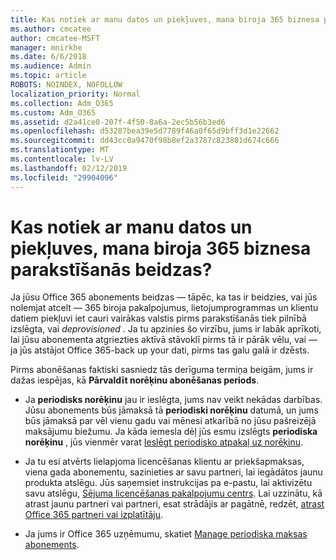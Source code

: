 ```yaml
---
title: Kas notiek ar manu datos un piekļuves, mana biroja 365 biznesa parakstīšanās beidzas?
ms.author: cmcatee
author: cmcatee-MSFT
manager: mnirkhe
ms.date: 6/6/2018
ms.audience: Admin
ms.topic: article
ROBOTS: NOINDEX, NOFOLLOW
localization_priority: Normal
ms.collection: Adm_O365
ms.custom: Adm_O365
ms.assetid: d2a41ce0-207f-4f50-8a6a-2ec5b56b3ed6
ms.openlocfilehash: d53287bea39e5d7789f46a0f65d9bff3d1e22662
ms.sourcegitcommit: dd43cc0a9470f98b8ef2a3787c823801d674c666
ms.translationtype: MT
ms.contentlocale: lv-LV
ms.lasthandoff: 02/12/2019
ms.locfileid: "29904096"
---
```

# <a name="what-happens-to-my-data-and-access-when-my-office-365-for-business-subscription-ends"></a>Kas notiek ar manu datos un piekļuves, mana biroja 365 biznesa parakstīšanās beidzas?

Ja jūsu Office 365 abonements beidzas — tāpēc, ka tas ir beidzies, vai jūs nolemjat atcelt — 365 biroja pakalpojumus, lietojumprogrammas un klientu datiem piekļuvi iet cauri vairākas valstis pirms parakstīšanās tiek pilnībā izslēgta, vai *deprovisioned*  . Ja tu apzinies šo virzību, jums ir labāk aprīkoti, lai jūsu abonementa atgriezties aktīvā stāvoklī pirms tā ir pārāk vēlu, vai — ja jūs atstājot Office 365-back up your dati, pirms tas galu galā ir dzēsts. 
  
Pirms abonēšanas faktiski sasniedz tās derīguma termiņa beigām, jums ir dažas iespējas, kā **Pārvaldīt norēķinu abonēšanas periods**. 
  
- Ja **periodisks norēķinu** jau ir ieslēgta, jums nav veikt nekādas darbības. Jūsu abonements būs jāmaksā tā **periodiski norēķinu** datumā, un jums būs jāmaksā par vēl vienu gadu vai mēnesi atkarībā no jūsu pašreizējā maksājumu biežumu. Ja kāda iemesla dēļ jūs esmu izslēgts **periodiska norēķinu** , jūs vienmēr varat [Ieslēgt periodisko atpakaļ uz norēķinu](https://support.office.com/article/8d83b530-f4ca-47f6-a666-e5791cbacc7e).
    
- Ja tu esi atvērts lielapjoma licencēšanas klientu ar priekšapmaksas, viena gada abonementu, sazinieties ar savu partneri, lai iegādātos jaunu produkta atslēgu. Jūs saņemsiet instrukcijas pa e-pastu, lai aktivizētu savu atslēgu, [Sējuma licencēšanas pakalpojumu centrs](https://go.microsoft.com/fwlink/p/?LinkID=282016). Lai uzzinātu, kā atrast jaunu partneri vai partneri, esat strādājis ar pagātnē, redzēt, [atrast Office 365 partneri vai izplatītāju](https://support.office.com/article/b6c18a9b-2aed-4c84-9d75-af709160258c).
    
- Ja jums ir Office 365 uzņēmumu, skatiet [Manage periodiska maksas abonements](https://support.office.com/article/8d83b530-f4ca-47f6-a666-e5791cbacc7e).
    

